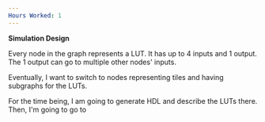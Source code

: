 ```yaml
---
Hours Worked: 1
---
```

**Simulation Design**

Every node in the graph represents a LUT. It has up to 4 inputs and 1 output. The 1 output can go to multiple other nodes' inputs.

Eventually, I want to switch to nodes representing tiles and having subgraphs for the LUTs.

For the time being, I am going to generate HDL and describe the LUTs there. Then, I'm going to go to 